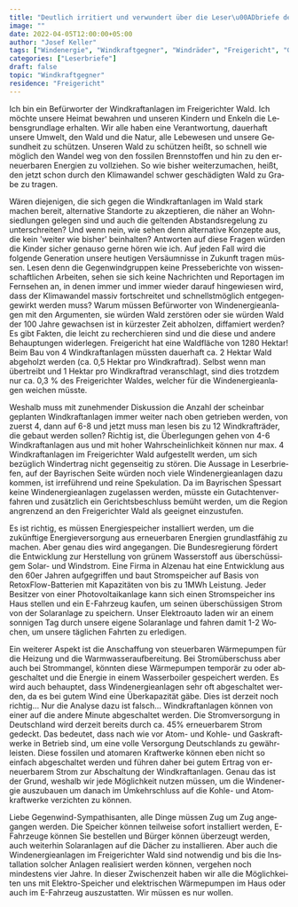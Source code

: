 ```yaml
---
title: "Deutlich irritiert und verwundert über die Leser\u00ADbriefe der Wind\u00ADkraft\u00ADgegner| in den letzten Wochen"
image: ""
date: 2022-04-05T12:00:00+05:00
author: "Josef Keller"
tags: ["Windenergie", "Windkraftgegner", "Windräder", "Freigericht", "Gegenwind"]
categories: ["Leserbriefe"]
draft: false
topic: "Windkraftgegner"
residence: "Freigericht"
---
```


Ich bin ein Be&shy;für&shy;wor&shy;ter der Wind&shy;kraft&shy;an&shy;la&shy;gen im Frei&shy;ge&shy;rich&shy;ter Wald. Ich möchte unsere Hei&shy;mat be&shy;wah&shy;ren und unseren Kindern und Enkeln die Le&shy;bens&shy;grund&shy;lage erhalten. Wir alle haben eine Ver&shy;ant&shy;wor&shy;tung, dauer&shy;haft unsere Umwelt, den Wald und die Natur, alle Lebe&shy;we&shy;sen und unsere Ge&shy;sund&shy;heit zu schützen. Unseren Wald zu schützen heißt, so schnell wie möglich den Wandel weg von den fossilen Brennstoffen und hin zu den er&shy;neuer&shy;ba&shy;ren Energien zu voll&shy;ziehen. So wie bisher weiterzumachen, heißt, den jetzt schon durch den Kli&shy;ma&shy;wan&shy;del schwer geschädigten Wald zu Gra&shy;be zu tragen.

Wären diejenigen, die sich gegen die Wind&shy;kraft&shy;an&shy;la&shy;gen im Wald stark machen bereit, al&shy;ter&shy;na&shy;tive Standorte zu akzeptieren, die näher an Wohn&shy;sied&shy;lun&shy;gen gelegen sind und auch die geltenden Abstandsregelung zu unterschreiten? Und wenn nein, wie sehen denn al&shy;ter&shy;na&shy;tive Konzepte aus, die kein 'weiter wie bisher' be&shy;in&shy;hal&shy;ten? Antworten auf diese Fragen würden die Kinder sicher ge&shy;nau&shy;so gerne hören wie ich. Auf jeden Fall wird die folgende Ge&shy;ne&shy;ra&shy;tion unsere heu&shy;ti&shy;gen Ver&shy;säum&shy;nis&shy;se in Zukunft tragen müs&shy;sen. Lesen denn die Ge&shy;gen&shy;wind&shy;grup&shy;pen keine Presseberichte von wis&shy;sen&shy;schaft&shy;lichen Arbeiten, sehen sie sich keine Nachrichten und Re&shy;por&shy;ta&shy;gen im Fernsehen an, in denen immer und immer wieder darauf hin&shy;ge&shy;wie&shy;sen wird, dass der Kli&shy;ma&shy;wan&shy;del massiv fort&shy;schrei&shy;tet und schnellstmöglich ent&shy;ge&shy;gen&shy;ge&shy;wirkt wer&shy;den muss? Warum müs&shy;sen Be&shy;für&shy;wor&shy;ter von Wind&shy;en&shy;er&shy;gie&shy;an&shy;la&shy;gen mit den Argumenten, sie würden Wald zer&shy;stö&shy;ren oder sie würden Wald der 100 Jahre ge&shy;wachsen ist in kürzester Zeit abholzen, dif&shy;fa&shy;miert wer&shy;den? Es gibt Fakten, die leicht zu re&shy;cher&shy;chie&shy;ren sind und die diese und andere Behauptungen widerlegen. Frei&shy;ge&shy;richt hat eine Waldfläche von 1280 Hektar! Beim Bau von 4 Wind&shy;kraft&shy;an&shy;la&shy;gen müssten dauer&shy;haft ca. 2 Hektar Wald abgeholzt wer&shy;den (ca. 0,5 Hektar pro Wind&shy;kraft&shy;rad). Selbst wenn man übertreibt und 1 Hektar pro Wind&shy;kraft&shy;rad veranschlagt, sind dies trotzdem nur ca. 0,3 % des Frei&shy;ge&shy;rich&shy;ter Wal&shy;des, welcher für die Wind&shy;en&shy;er&shy;gie&shy;an&shy;la&shy;gen weichen müsste.

Weshalb muss mit zunehmender Diskussion die Anzahl der schein&shy;bar geplanten Wind&shy;kraft&shy;an&shy;la&shy;gen immer weiter nach oben ge&shy;trie&shy;ben wer&shy;den, von zuerst 4, dann auf 6-8 und jetzt muss man lesen bis zu 12 Wind&shy;kraft&shy;rä&shy;der, die gebaut wer&shy;den sollen? Rich&shy;tig ist, die Überlegungen gehen von 4-6 Wind&shy;kraft&shy;an&shy;la&shy;gen aus und mit hoher Wahr&shy;schein&shy;lich&shy;keit kön&shy;nen nur max. 4 Wind&shy;kraft&shy;an&shy;la&shy;gen im Frei&shy;ge&shy;rich&shy;ter Wald aufgestellt wer&shy;den, um sich bezüglich Wind&shy;er&shy;trag nicht ge&shy;gen&shy;sei&shy;tig zu stören. Die Aus&shy;sa&shy;ge in Le&shy;ser&shy;brie&shy;fen, auf der Bay&shy;rischen Seite würden noch viele Wind&shy;en&shy;er&shy;gie&shy;an&shy;la&shy;gen dazu kom&shy;men, ist irreführend und reine Spe&shy;ku&shy;la&shy;tion. Da im Bay&shy;rischen Spessart keine Wind&shy;en&shy;er&shy;gie&shy;an&shy;la&shy;gen zugelassen wer&shy;den, müsste ein Gut&shy;ach&shy;ten&shy;ver&shy;fah&shy;ren und zusätzlich ein Ge&shy;richts&shy;be&shy;schluss be&shy;müht wer&shy;den, um die Re&shy;gion angrenzend an den Frei&shy;ge&shy;rich&shy;ter Wald als geeignet einzustufen.

Es ist richtig, es müs&shy;sen Energiespeicher ins&shy;tal&shy;liert wer&shy;den, um die zukünftige En&shy;er&shy;gie&shy;ver&shy;sor&shy;gung aus er&shy;neuer&shy;ba&shy;ren Energien grund&shy;last&shy;fähig zu machen. Aber genau dies wird an&shy;ge&shy;gangen. Die Bun&shy;des&shy;re&shy;gie&shy;rung för&shy;dert die Ent&shy;wick&shy;lung zur Herstellung von grü&shy;nem Was&shy;ser&shy;stoff aus über&shy;schüs&shy;si&shy;gem Solar- und Windstrom. Eine Fir&shy;ma in Al&shy;ze&shy;nau hat eine Ent&shy;wick&shy;lung aus den 60er Jahren auf&shy;ge&shy;grif&shy;fen und baut Strom&shy;spei&shy;cher auf Basis von RetoxFlow-Bat&shy;te&shy;rien mit Ka&shy;pa&shy;zi&shy;tä&shy;ten von bis zu 1MWh Leistung. Jeder Besitzer von einer Pho&shy;to&shy;vol&shy;taik&shy;an&shy;la&shy;ge kann sich einen Strom&shy;spei&shy;cher ins Haus stellen und ein E-Fahrzeug kau&shy;fen, um seinen über&shy;schüs&shy;si&shy;gen Strom von der So&shy;lar&shy;an&shy;la&shy;ge zu speichern. Unser Elek&shy;tro&shy;auto la&shy;den wir an einem sonnigen Tag durch unsere eigene So&shy;lar&shy;an&shy;la&shy;ge und fahren damit 1-2 Wo&shy;chen, um unsere täglichen Fahrten zu erledigen.

Ein weiterer Aspekt ist die Anschaffung von steuer&shy;ba&shy;ren Wär&shy;me&shy;pum&shy;pen für die Heizung und die Warm&shy;was&shy;ser&shy;auf&shy;be&shy;rei&shy;tung. Bei Strom&shy;über&shy;schuss aber auch bei Strom&shy;man&shy;gel, könnten diese Wär&shy;me&shy;pum&shy;pen temporär zu oder ab&shy;ge&shy;schal&shy;tet und die Energie in einem Wasserboiler gespeichert wer&shy;den. Es wird auch behauptet, dass Wind&shy;en&shy;er&shy;gie&shy;an&shy;la&shy;gen sehr oft ab&shy;ge&shy;schal&shy;tet wer&shy;den, da es bei gutem Wind eine Über&shy;ka&shy;pa&shy;zi&shy;tät gäbe. Dies ist derzeit noch richtig... Nur die Ana&shy;ly&shy;se dazu ist falsch... Wind&shy;kraft&shy;an&shy;la&shy;gen kön&shy;nen von einer auf die andere Minute ab&shy;ge&shy;schal&shy;tet wer&shy;den. Die Strom&shy;ver&shy;sor&shy;gung in Deutsch&shy;land wird derzeit bereits durch ca. 45% er&shy;neuer&shy;barem Strom gedeckt. Das be&shy;deu&shy;tet, dass nach wie vor Atom- und Kohle- und Gas&shy;kraft&shy;wer&shy;ke in Betrieb sind, um eine volle Versorgung Deutsch&shy;lands zu ge&shy;währ&shy;leis&shy;ten. Diese fossilen und atomaren Kraft&shy;wer&shy;ke kön&shy;nen eben nicht so einfach ab&shy;ge&shy;schal&shy;tet wer&shy;den und füh&shy;ren daher bei gutem Er&shy;trag von er&shy;neuer&shy;barem Strom zur Ab&shy;schal&shy;tung der Wind&shy;kraft&shy;an&shy;la&shy;gen. Genau das ist der Grund, weshalb wir jede Mög&shy;lich&shy;keit nutzen müs&shy;sen, um die Wind&shy;en&shy;er&shy;gie auszubauen um danach im Um&shy;kehr&shy;schluss auf die Kohle- und Atom&shy;kraft&shy;wer&shy;ke ver&shy;zich&shy;ten zu kön&shy;nen.

Liebe Gegenwind-Sympathisanten, alle Dinge müs&shy;sen Zug um Zug an&shy;ge&shy;gangen wer&shy;den. Die Speicher kön&shy;nen teilweise so&shy;fort ins&shy;tal&shy;liert wer&shy;den, E-Fahrzeuge kön&shy;nen Sie bestellen und Bür&shy;ger kön&shy;nen überzeugt wer&shy;den, auch weiterhin Solar&shy;an&shy;la&shy;gen auf die Dächer zu in&shy;stal&shy;lie&shy;ren. Aber auch die Wind&shy;en&shy;er&shy;gie&shy;an&shy;la&shy;gen im Frei&shy;ge&shy;rich&shy;ter Wald sind notwendig und bis die Ins&shy;tal&shy;la&shy;tion sol&shy;cher An&shy;la&shy;gen rea&shy;li&shy;siert wer&shy;den kön&shy;nen, ver&shy;ge&shy;hen noch mindestens vier Jahre. In die&shy;ser Zwischen&shy;zeit haben wir alle die Mög&shy;lich&shy;kei&shy;ten uns mit Elek&shy;tro-Spei&shy;cher und elek&shy;tri&shy;schen Wär&shy;me&shy;pum&shy;pen im Haus oder auch im E-Fahrzeug auszustatten. Wir müs&shy;sen es nur wollen.
